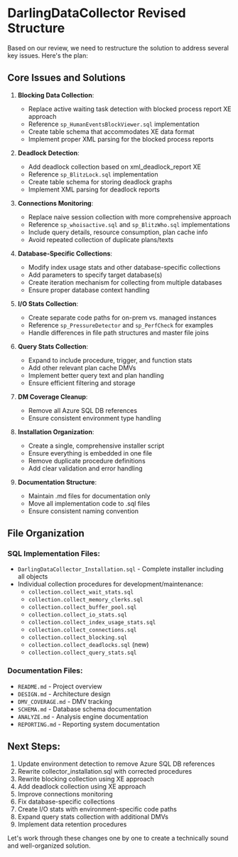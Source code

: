 # DarlingDataCollector Revised Structure

Based on our review, we need to restructure the solution to address several key issues. Here's the plan:

## Core Issues and Solutions

1. **Blocking Data Collection**: 
   - Replace active waiting task detection with blocked process report XE approach
   - Reference `sp_HumanEventsBlockViewer.sql` implementation
   - Create table schema that accommodates XE data format
   - Implement proper XML parsing for the blocked process reports

2. **Deadlock Detection**:
   - Add deadlock collection based on xml_deadlock_report XE
   - Reference `sp_BlitzLock.sql` implementation
   - Create table schema for storing deadlock graphs
   - Implement XML parsing for deadlock reports

3. **Connections Monitoring**:
   - Replace naive session collection with more comprehensive approach
   - Reference `sp_whoisactive.sql` and `sp_BlitzWho.sql` implementations
   - Include query details, resource consumption, plan cache info
   - Avoid repeated collection of duplicate plans/texts

4. **Database-Specific Collections**:
   - Modify index usage stats and other database-specific collections
   - Add parameters to specify target database(s)
   - Create iteration mechanism for collecting from multiple databases
   - Ensure proper database context handling

5. **I/O Stats Collection**:
   - Create separate code paths for on-prem vs. managed instances
   - Reference `sp_PressureDetector` and `sp_PerfCheck` for examples
   - Handle differences in file path structures and master file joins

6. **Query Stats Collection**:
   - Expand to include procedure, trigger, and function stats
   - Add other relevant plan cache DMVs
   - Implement better query text and plan handling
   - Ensure efficient filtering and storage

7. **DM Coverage Cleanup**:
   - Remove all Azure SQL DB references
   - Ensure consistent environment type handling

8. **Installation Organization**:
   - Create a single, comprehensive installer script
   - Ensure everything is embedded in one file
   - Remove duplicate procedure definitions
   - Add clear validation and error handling

9. **Documentation Structure**:
   - Maintain .md files for documentation only
   - Move all implementation code to .sql files
   - Ensure consistent naming convention

## File Organization

### SQL Implementation Files:
- `DarlingDataCollector_Installation.sql` - Complete installer including all objects
- Individual collection procedures for development/maintenance:
  - `collection.collect_wait_stats.sql`
  - `collection.collect_memory_clerks.sql`
  - `collection.collect_buffer_pool.sql`
  - `collection.collect_io_stats.sql`
  - `collection.collect_index_usage_stats.sql`
  - `collection.collect_connections.sql`
  - `collection.collect_blocking.sql`
  - `collection.collect_deadlocks.sql` (new)
  - `collection.collect_query_stats.sql`

### Documentation Files:
- `README.md` - Project overview
- `DESIGN.md` - Architecture design
- `DMV_COVERAGE.md` - DMV tracking
- `SCHEMA.md` - Database schema documentation
- `ANALYZE.md` - Analysis engine documentation
- `REPORTING.md` - Reporting system documentation

## Next Steps:
1. Update environment detection to remove Azure SQL DB references
2. Rewrite collector_installation.sql with corrected procedures
3. Rewrite blocking collection using XE approach
4. Add deadlock collection using XE approach
5. Improve connections monitoring
6. Fix database-specific collections
7. Create I/O stats with environment-specific code paths
8. Expand query stats collection with additional DMVs
9. Implement data retention procedures

Let's work through these changes one by one to create a technically sound and well-organized solution.